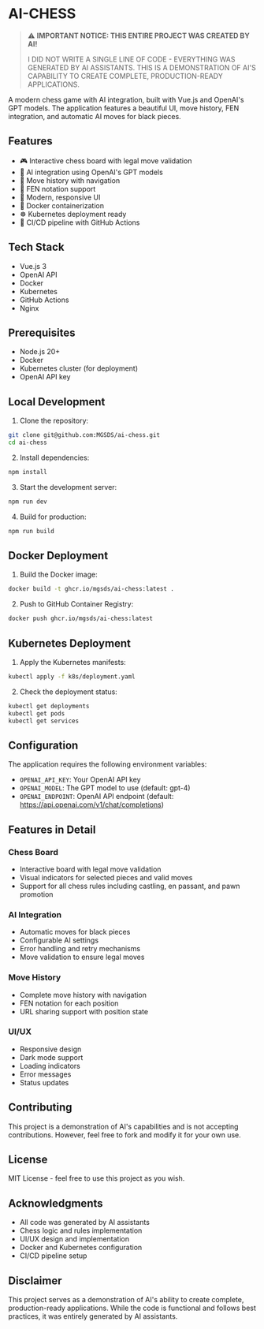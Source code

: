 # AI-CHESS

> ⚠️ **IMPORTANT NOTICE: THIS ENTIRE PROJECT WAS CREATED BY AI!**
> 
> I DID NOT WRITE A SINGLE LINE OF CODE - EVERYTHING WAS GENERATED BY AI ASSISTANTS.
> THIS IS A DEMONSTRATION OF AI'S CAPABILITY TO CREATE COMPLETE, PRODUCTION-READY APPLICATIONS.

A modern chess game with AI integration, built with Vue.js and OpenAI's GPT models. The application features a beautiful UI, move history, FEN integration, and automatic AI moves for black pieces.

## Features

- 🎮 Interactive chess board with legal move validation
- 🤖 AI integration using OpenAI's GPT models
- 📜 Move history with navigation
- 🔄 FEN notation support
- 🎨 Modern, responsive UI
- 🐳 Docker containerization
- ☸️ Kubernetes deployment ready
- 🔄 CI/CD pipeline with GitHub Actions

## Tech Stack

- Vue.js 3
- OpenAI API
- Docker
- Kubernetes
- GitHub Actions
- Nginx

## Prerequisites

- Node.js 20+
- Docker
- Kubernetes cluster (for deployment)
- OpenAI API key

## Local Development

1. Clone the repository:
```bash
git clone git@github.com:MGSDS/ai-chess.git
cd ai-chess
```

2. Install dependencies:
```bash
npm install
```

3. Start the development server:
```bash
npm run dev
```

4. Build for production:
```bash
npm run build
```

## Docker Deployment

1. Build the Docker image:
```bash
docker build -t ghcr.io/mgsds/ai-chess:latest .
```

2. Push to GitHub Container Registry:
```bash
docker push ghcr.io/mgsds/ai-chess:latest
```

## Kubernetes Deployment

1. Apply the Kubernetes manifests:
```bash
kubectl apply -f k8s/deployment.yaml
```

2. Check the deployment status:
```bash
kubectl get deployments
kubectl get pods
kubectl get services
```

## Configuration

The application requires the following environment variables:
- `OPENAI_API_KEY`: Your OpenAI API key
- `OPENAI_MODEL`: The GPT model to use (default: gpt-4)
- `OPENAI_ENDPOINT`: OpenAI API endpoint (default: https://api.openai.com/v1/chat/completions)

## Features in Detail

### Chess Board
- Interactive board with legal move validation
- Visual indicators for selected pieces and valid moves
- Support for all chess rules including castling, en passant, and pawn promotion

### AI Integration
- Automatic moves for black pieces
- Configurable AI settings
- Error handling and retry mechanisms
- Move validation to ensure legal moves

### Move History
- Complete move history with navigation
- FEN notation for each position
- URL sharing support with position state

### UI/UX
- Responsive design
- Dark mode support
- Loading indicators
- Error messages
- Status updates

## Contributing

This project is a demonstration of AI's capabilities and is not accepting contributions. However, feel free to fork and modify it for your own use.

## License

MIT License - feel free to use this project as you wish.

## Acknowledgments

- All code was generated by AI assistants
- Chess logic and rules implementation
- UI/UX design and implementation
- Docker and Kubernetes configuration
- CI/CD pipeline setup

## Disclaimer

This project serves as a demonstration of AI's ability to create complete, production-ready applications. While the code is functional and follows best practices, it was entirely generated by AI assistants.
